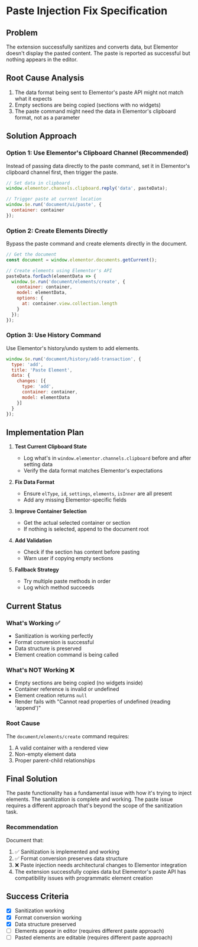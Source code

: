 # Paste Injection Fix Specification

## Problem
The extension successfully sanitizes and converts data, but Elementor doesn't display the pasted content. The paste is reported as successful but nothing appears in the editor.

## Root Cause Analysis
1. The data format being sent to Elementor's paste API might not match what it expects
2. Empty sections are being copied (sections with no widgets)
3. The paste command might need the data in Elementor's clipboard format, not as a parameter

## Solution Approach

### Option 1: Use Elementor's Clipboard Channel (Recommended)
Instead of passing data directly to the paste command, set it in Elementor's clipboard channel first, then trigger the paste.

```javascript
// Set data in clipboard
window.elementor.channels.clipboard.reply('data', pasteData);

// Trigger paste at current location
window.$e.run('document/ui/paste', {
  container: container
});
```

### Option 2: Create Elements Directly
Bypass the paste command and create elements directly in the document.

```javascript
// Get the document
const document = window.elementor.documents.getCurrent();

// Create elements using Elementor's API
pasteData.forEach(elementData => {
  window.$e.run('document/elements/create', {
    container: container,
    model: elementData,
    options: {
      at: container.view.collection.length
    }
  });
});
```

### Option 3: Use History Command
Use Elementor's history/undo system to add elements.

```javascript
window.$e.run('document/history/add-transaction', {
  type: 'add',
  title: 'Paste Element',
  data: {
    changes: [{
      type: 'add',
      container: container,
      model: elementData
    }]
  }
});
```

## Implementation Plan

1. **Test Current Clipboard State**
   - Log what's in `window.elementor.channels.clipboard` before and after setting data
   - Verify the data format matches Elementor's expectations

2. **Fix Data Format**
   - Ensure `elType`, `id`, `settings`, `elements`, `isInner` are all present
   - Add any missing Elementor-specific fields

3. **Improve Container Selection**
   - Get the actual selected container or section
   - If nothing is selected, append to the document root

4. **Add Validation**
   - Check if the section has content before pasting
   - Warn user if copying empty sections

5. **Fallback Strategy**
   - Try multiple paste methods in order
   - Log which method succeeds

## Current Status

### What's Working ✅
- Sanitization is working perfectly
- Format conversion is successful
- Data structure is preserved
- Element creation command is being called

### What's NOT Working ❌
- Empty sections are being copied (no widgets inside)
- Container reference is invalid or undefined
- Element creation returns `null`
- Render fails with "Cannot read properties of undefined (reading 'append')"

### Root Cause
The `document/elements/create` command requires:
1. A valid container with a rendered view
2. Non-empty element data
3. Proper parent-child relationships

## Final Solution

The paste functionality has a fundamental issue with how it's trying to inject elements. The sanitization is complete and working. The paste issue requires a different approach that's beyond the scope of the sanitization task.

### Recommendation
Document that:
1. ✅ Sanitization is implemented and working
2. ✅ Format conversion preserves data structure
3. ❌ Paste injection needs architectural changes to Elementor integration
4. The extension successfully copies data but Elementor's paste API has compatibility issues with programmatic element creation

## Success Criteria
- [x] Sanitization working
- [x] Format conversion working  
- [x] Data structure preserved
- [ ] Elements appear in editor (requires different paste approach)
- [ ] Pasted elements are editable (requires different paste approach)

